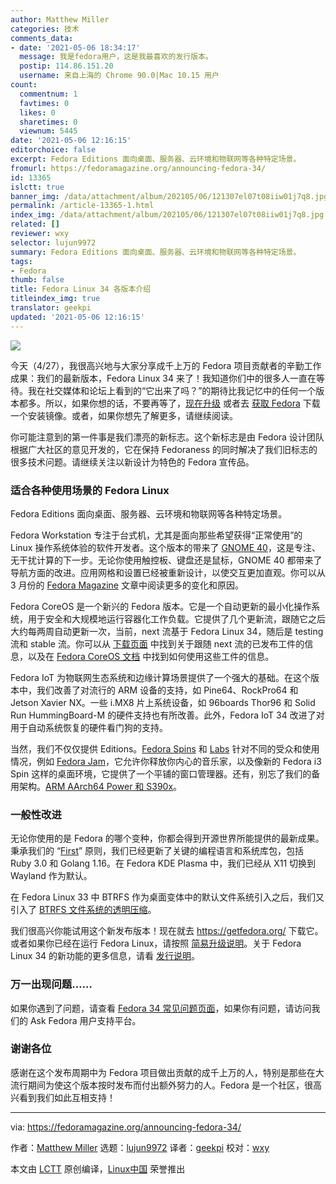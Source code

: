 ```yaml
---
author: Matthew Miller
categories: 技术
comments_data:
- date: '2021-05-06 18:34:17'
  message: 我是fedora用户，这是我最喜欢的发行版本。
  postip: 114.86.151.20
  username: 来自上海的 Chrome 90.0|Mac 10.15 用户
count:
  commentnum: 1
  favtimes: 0
  likes: 0
  sharetimes: 0
  viewnum: 5445
date: '2021-05-06 12:16:15'
editorchoice: false
excerpt: Fedora Editions 面向桌面、服务器、云环境和物联网等各种特定场景。
fromurl: https://fedoramagazine.org/announcing-fedora-34/
id: 13365
islctt: true
banner_img: /data/attachment/album/202105/06/121307el07t08iiw01j7q8.jpg
permalink: /article-13365-1.html
index_img: /data/attachment/album/202105/06/121307el07t08iiw01j7q8.jpg.thumb.jpg
related: []
reviewer: wxy
selector: lujun9972
summary: Fedora Editions 面向桌面、服务器、云环境和物联网等各种特定场景。
tags:
- Fedora
thumb: false
title: Fedora Linux 34 各版本介绍
titleindex_img: true
translator: geekpi
updated: '2021-05-06 12:16:15'
---
```


![](/data/attachment/album/202105/06/121307el07t08iiw01j7q8.jpg)


今天（4/27），我很高兴地与大家分享成千上万的 Fedora 项目贡献者的辛勤工作成果：我们的最新版本，Fedora Linux 34 来了！我知道你们中的很多人一直在等待。我在社交媒体和论坛上看到的“它出来了吗？”的期待比我记忆中的任何一个版本都多。所以，如果你想的话，不要再等了，[现在升级](https://docs.fedoraproject.org/en-US/quick-docs/upgrading/) 或者去 [获取 Fedora](https://getfedora.org) 下载一个安装镜像。或者，如果你想先了解更多，请继续阅读。


你可能注意到的第一件事是我们漂亮的新标志。这个新标志是由 Fedora 设计团队根据广大社区的意见开发的，它在保持 Fedoraness 的同时解决了我们旧标志的很多技术问题。请继续关注以新设计为特色的 Fedora 宣传品。


### 适合各种使用场景的 Fedora Linux


Fedora Editions 面向桌面、服务器、云环境和物联网等各种特定场景。


Fedora Workstation 专注于台式机，尤其是面向那些希望获得“正常使用”的 Linux 操作系统体验的软件开发者。这个版本的带来了 [GNOME 40](https://forty.gnome.org/)，这是专注、无干扰计算的下一步。无论你使用触控板、键盘还是鼠标，GNOME 40 都带来了导航方面的改进。应用网格和设置已经被重新设计，以使交互更加直观。你可以从 3 月份的 [Fedora Magazine](https://fedoramagazine.org/fedora-34-feature-focus-updated-activities-overview/) 文章中阅读更多的变化和原因。


Fedora CoreOS 是一个新兴的 Fedora 版本。它是一个自动更新的最小化操作系统，用于安全和大规模地运行容器化工作负载。它提供了几个更新流，跟随它之后大约每两周自动更新一次，当前，next 流基于 Fedora Linux 34，随后是 testing 流和 stable 流。你可以从 [下载页面](https://getfedora.org/en/coreos) 中找到关于跟随 next 流的已发布工件的信息，以及在 [Fedora CoreOS 文档](https://docs.fedoraproject.org/en-US/fedora-coreos/) 中找到如何使用这些工件的信息。


Fedora IoT 为物联网生态系统和边缘计算场景提供了一个强大的基础。在这个版本中，我们改善了对流行的 ARM 设备的支持，如 Pine64、RockPro64 和 Jetson Xavier NX。一些 i.MX8 片上系统设备，如 96boards Thor96 和 Solid Run HummingBoard-M 的硬件支持也有所改善。此外，Fedora IoT 34 改进了对用于自动系统恢复的硬件看门狗的支持。


当然，我们不仅仅提供 Editions。[Fedora Spins](https://spins.fedoraproject.org/) 和 [Labs](https://labs.fedoraproject.org/) 针对不同的受众和使用情况，例如 [Fedora Jam](https://labs.fedoraproject.org/en/jam/)，它允许你释放你内心的音乐家，以及像新的 Fedora i3 Spin 这样的桌面环境，它提供了一个平铺的窗口管理器。还有，别忘了我们的备用架构。[ARM AArch64 Power 和 S390x](https://alt.fedoraproject.org/alt/)。


### 一般性改进


无论你使用的是 Fedora 的哪个变种，你都会得到开源世界所能提供的最新成果。秉承我们的 “[First](https://docs.fedoraproject.org/en-US/project/#_first)” 原则，我们已经更新了关键的编程语言和系统库包，包括 Ruby 3.0 和 Golang 1.16。在 Fedora KDE Plasma 中，我们已经从 X11 切换到 Wayland 作为默认。


在 Fedora Linux 33 中 BTRFS 作为桌面变体中的默认文件系统引入之后，我们又引入了 [BTRFS 文件系统的透明压缩](https://fedoramagazine.org/fedora-workstation-34-feature-focus-btrfs-transparent-compression/)。


我们很高兴你能试用这个新发布版本！现在就去 <https://getfedora.org/> 下载它。或者如果你已经在运行 Fedora Linux，请按照 [简易升级说明](https://docs.fedoraproject.org/en-US/quick-docs/upgrading/)。关于 Fedora Linux 34 的新功能的更多信息，请看 [发行说明](https://docs.fedoraproject.org/en-US/fedora/f34/release-notes/)。


### 万一出现问题……


如果你遇到了问题，请查看 [Fedora 34 常见问题页面](https://fedoraproject.org/wiki/Common_F34_bugs)，如果你有问题，请访问我们的 Ask Fedora 用户支持平台。


### 谢谢各位


感谢在这个发布周期中为 Fedora 项目做出贡献的成千上万的人，特别是那些在大流行期间为使这个版本按时发布而付出额外努力的人。Fedora 是一个社区，很高兴看到我们如此互相支持！




---


via: <https://fedoramagazine.org/announcing-fedora-34/>


作者：[Matthew Miller](https://fedoramagazine.org/author/mattdm/) 选题：[lujun9972](https://github.com/lujun9972) 译者：[geekpi](https://github.com/geekpi) 校对：[wxy](https://github.com/wxy)


本文由 [LCTT](https://github.com/LCTT/TranslateProject) 原创编译，[Linux中国](https://linux.cn/) 荣誉推出